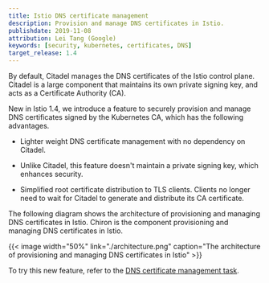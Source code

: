 ```yaml
---
title: Istio DNS certificate management
description: Provision and manage DNS certificates in Istio.
publishdate: 2019-11-08
attribution: Lei Tang (Google)
keywords: [security, kubernetes, certificates, DNS]
target_release: 1.4
---
```


By default, Citadel manages the DNS certificates of the Istio control plane.
Citadel is a large component that maintains its own private signing key, and acts as a Certificate Authority (CA).

New in Istio 1.4, we introduce a feature to securely provision and manage DNS certificates
signed by the Kubernetes CA, which has the following advantages.

* Lighter weight DNS certificate management with no dependency on Citadel.

* Unlike Citadel, this feature doesn't maintain a private signing key, which enhances security.

* Simplified root certificate distribution to TLS clients.
Clients no longer need to wait for Citadel to generate and distribute its CA certificate.

The following diagram shows the architecture of provisioning and managing DNS certificates in Istio.
Chiron is the component provisioning and managing DNS certificates in Istio.

{{< image width="50%"
    link="./architecture.png"
    caption="The architecture of provisioning and managing DNS certificates in Istio"
    >}}

To try this new feature, refer to the [DNS certificate management task](/docs/tasks/security/dns-cert).
